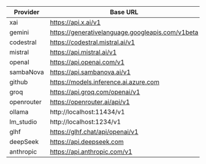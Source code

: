 | Provider   | Base URL                                         | Env Api Key        | Selected |
|------------|--------------------------------------------------|--------------------|----------|
| xai        | https://api.x.ai/v1                              | XAI_API_KEY        | False    |
| gemini     | https://generativelanguage.googleapis.com/v1beta | GEMINI_API_KEY     | False    |
| codestral  | https://codestral.mistral.ai/v1                  | CODESTRAL_API_KEY  | False    |
| mistral    | https://api.mistral.ai/v1                        | MISTRAL_API_KEY    | True     |
| openaI     | https://api.openai.com/v1                        | OPENAI_API_KEY     | True     |
| sambaNova  | https://api.sambanova.ai/v1                      | SAMBANOVA_API_KEY  | False    |
| github     | https://models.inference.ai.azure.com            | GITHUB_API_KEY     | False    |
| groq       | https://api.groq.com/openai/v1                   | GROQ_API_KEY       | False    |
| openrouter | https://openrouter.ai/api/v1                     | OPENROUTER_API_KEY | True     |
| ollama     | http://localhost:11434/v1                        | NEEDS_NO_KEY       | True     |
| lm_studio  | http://localhost:1234/v1                         | NEEDS_NO_KEY       | True     |
| glhf       | https://glhf.chat/api/openai/v1                  | GLHF_API_KEY       | False    |
| deepSeek   | https://api.deepseek.com                         | DEEPSEEK_API_KEY   | False    |
| anthropic  | https://api.anthropic.com/v1                     | ANTHROPIC_API_KEY  | False    |
